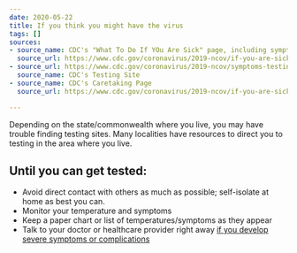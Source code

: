 ```yaml
---
date: 2020-05-22
title: If you think you might have the virus
tags: []
sources:
- source_name: CDC's "What To Do If YOu Are Sick" page, including symptom checker
  source_url: https://www.cdc.gov/coronavirus/2019-ncov/if-you-are-sick/steps-when-sick.html
- source_url: https://www.cdc.gov/coronavirus/2019-ncov/symptoms-testing/testing.html
  source_name: CDC's Testing Site
- source_name: CDC's Caretaking Page
  source_url: https://www.cdc.gov/coronavirus/2019-ncov/if-you-are-sick/care-for-someone.html

---
```

Depending on the state/commonwealth where you live, you may have trouble finding testing sites. Many localities have resources to direct you to testing in the area where you live.

## Until you can get tested:

* Avoid direct contact with others as much as possible; self-isolate at home as best you can.
* Monitor your temperature and symptoms
* Keep a paper chart or list of temperatures/symptoms as they appear
* Talk to your doctor or healthcare provider right away [if you develop severe symptoms or complications](https://www.cdc.gov/coronavirus/2019-ncov/symptoms-testing/testing.html)

